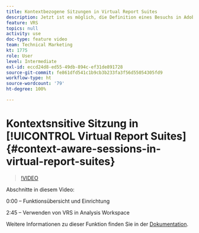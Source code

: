 ```yaml
---
title: Kontextbezogene Sitzungen in Virtual Report Suites
description: Jetzt ist es möglich, die Definition eines Besuchs in Adobe Analytics nicht-destruktiv mithilfe einer Virtual Report Suite zu ändern. Wir zeigen Ihnen, wie Sie dies tun können und welche Optionen zur Verfügung stehen.
feature: VRS
topics: null
activity: use
doc-type: feature video
team: Technical Marketing
kt: 1775
role: User
level: Intermediate
exl-id: eccd24d8-ed55-49db-894c-ef31de891728
source-git-commit: fe861dfd541c1b9cb3b233fa3f56d55054305fd9
workflow-type: ht
source-wordcount: '79'
ht-degree: 100%

---
```


# Kontextsnsitive Sitzung in [!UICONTROL Virtual Report Suites] {#context-aware-sessions-in-virtual-report-suites}

>[!VIDEO](https://video.tv.adobe.com/v/23545/?quality=12)

Abschnitte in diesem Video:

0:00 – Funktionsübersicht und Einrichtung

2:45 – Verwenden von VRS in Analysis Workspace

Weitere Informationen zu dieser Funktion finden Sie in der [Dokumentation](https://experienceleague.adobe.com/docs/analytics/components/virtual-report-suites/vrs-mobile-visit-processing.html?lang=de).
